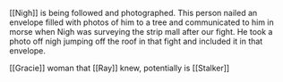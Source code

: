 [[Nigh]] is being followed and photographed. This person nailed an envelope filled with photos of him to a tree and communicated to him in morse when Nigh was surveying the strip mall after our fight. He took a photo off nigh jumping off the roof in that fight and included it in that envelope.

[[Gracie]] woman that [[Ray]] knew, potentially is [[Stalker]]